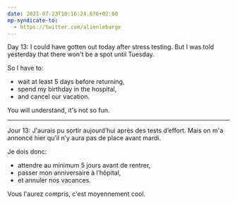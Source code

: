 ```yaml
---
date: 2021-07-23T10:16:24.676+02:00
mp-syndicate-to:
  - https://twitter.com/alienlebarge
---
```

Day 13: I could have gotten out today after stress testing. But I was told yesterday that there won't be a spot until Tuesday.

So I have to:

- wait at least 5 days before returning,
- spend my birthday in the hospital,
- and cancel our vacation.

You will understand, it's not so fun.

---

Jour 13: J'aurais pu sortir aujourd’hui après des tests d’effort. Mais on m'a annoncé hier qu’il n’y aura pas de place avant mardi.

Je dois donc:

- attendre au minimum 5 jours avant de rentrer,
- passer mon anniversaire à l’hôpital,
- et annuler nos vacances.

Vous l'aurez compris, c'est moyennement cool.
